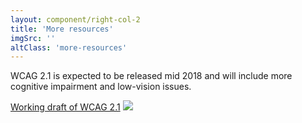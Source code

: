 ```yaml
---
layout: component/right-col-2
title: 'More resources'
imgSrc: ''
altClass: 'more-resources'
---
```


WCAG 2.1 is expected to be released mid 2018 and will include  more cognitive impairment and low-vision issues. 

[Working draft of WCAG 2.1](#) <i><img src="/assets/img/external_link-2.svg"/></i>
